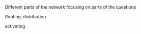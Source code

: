 Different parts of the network focusing on parts of the questions

Routing, distribution

activating 




